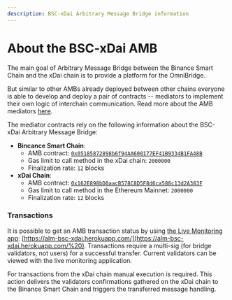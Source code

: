 ```yaml
---
description: BSC-xDai Arbitrary Message Bridge information
---
```


# About the BSC-xDai AMB

The main goal of Arbitrary Message Bridge between the Binance Smart Chain and the xDai chain is to provide a platform for the OmniBridge.

But similar to other AMBs already deployed between other chains everyone is able to develop and deploy a pair of contracts -- mediators to implement their own logic of interchain communication. Read more about the AMB mediators [here](https://docs.tokenbridge.net/amb-bridge/how-to-develop-xchain-apps-by-amb).

The mediator contracts rely on the following information about the BSC-xDai Arbitrary Message Bridge:

* **Bincance Smart Chain**:
  * AMB contract: [`0x05185872898b6f94AA600177EF41B9334B1FA48B`](https://bscscan.com/address/0x05185872898b6f94AA600177EF41B9334B1FA48B)
  * Gas limit to call method in the xDai chain: `2000000`
  * Finalization rate: `12` blocks
* **xDai Chain**:
  * AMB contract: [`0x162E898bD0aacB578C8D5F8d6ca588c13d2A383F`](https://blockscout.com/poa/xdai/address/0x162E898bD0aacB578C8D5F8d6ca588c13d2A383F)
  * Gas limit to call method in the Ethereum Mainnet: `2000000`
  * Finalization rate: `12` blocks

### Transactions

It is possible to get an AMB transaction status by using [the Live Monitoring app](https://docs.tokenbridge.net/about-tokenbridge/components/amb-live-monitoring-application): [https://alm-bsc-xdai.herokuapp.com/](https://alm-bsc-xdai.herokuapp.com/%20). Transactions require a multi-sig \(for bridge validators, not users\) for a successful transfer. Current validators can be viewed with the live monitoring application. 

For transactions from the xDai chain manual execution is required. This action delivers the validators confirmations gathered on the xDai chain to the Binance Smart Chain and triggers the transferred message handling.

